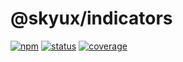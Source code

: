 # @skyux/indicators

[![npm](https://img.shields.io/npm/v/@skyux/indicators.svg)](https://www.npmjs.com/package/@skyux/indicators)
[![status](https://travis-ci.org/blackbaud/skyux-indicators.svg?branch=master)](https://travis-ci.org/blackbaud/skyux-indicators)
[![coverage](https://codecov.io/gh/blackbaud/skyux-indicators/branch/master/graphs/badge.svg?branch=master)](https://codecov.io/gh/blackbaud/skyux-indicators/branch/master)
